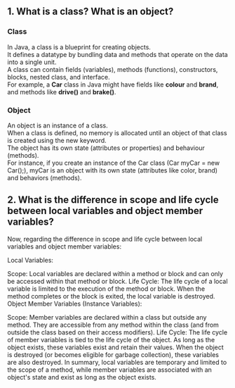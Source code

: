 ## 1. What is a class? What is an object?
### Class
In Java, a class is a blueprint for creating objects.<br>
It defines a datatype by bundling data and methods that operate on the data into a single unit.<br>
A class can contain fields (variables), methods (functions), constructors, blocks, nested class, and interface.<br>
For example, a <strong>Car</strong> class in Java might have fields like <strong>colour</strong> and <strong>brand</strong>, and methods like <strong>drive()</strong> and <strong>brake()</strong>.
### Object
An object is an instance of a class.<br>
When a class is defined, no memory is allocated until an object of that class is created using the new keyword.<br>
 The object has its own state (attributes or properties) and behaviour (methods).
 <br>
 For instance, if you create an instance of the Car class (Car myCar = new Car();), myCar is an object with its own state (attributes like color, brand) and behaviors (methods).

## 2. What is the difference in scope and life cycle between local variables and object member variables?
Now, regarding the difference in scope and life cycle between local variables and object member variables:

Local Variables:

Scope: Local variables are declared within a method or block and can only be accessed within that method or block.
Life Cycle: The life cycle of a local variable is limited to the execution of the method or block. When the method completes or the block is exited, the local variable is destroyed.
Object Member Variables (Instance Variables):

Scope: Member variables are declared within a class but outside any method. They are accessible from any method within the class (and from outside the class based on their access modifiers).
Life Cycle: The life cycle of member variables is tied to the life cycle of the object. As long as the object exists, these variables exist and retain their values. When the object is destroyed (or becomes eligible for garbage collection), these variables are also destroyed.
In summary, local variables are temporary and limited to the scope of a method, while member variables are associated with an object's state and exist as long as the object exists.